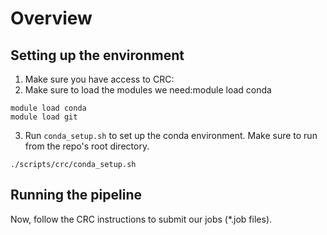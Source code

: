 # Overview


## Setting up the environment
1) Make sure you have access to CRC:
2) Make sure to load the modules we need:module load conda
```
module load conda
module load git
```
3) Run `conda_setup.sh` to set up the conda environment.
Make sure to run from the repo's root directory.
```
./scripts/crc/conda_setup.sh
```

## Running the pipeline
Now, follow the CRC instructions to submit our jobs (*.job files).